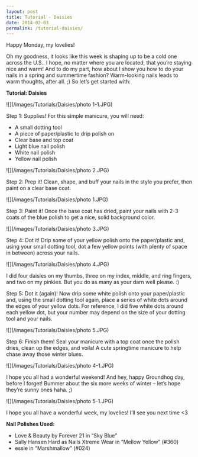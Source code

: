 ```yaml
---
layout: post
title: Tutorial - Daisies
date: 2014-02-03
permalink: /tutorial-daisies/
---
```


Happy Monday, my lovelies!

Oh my goodness, it looks like this week is shaping up to be a cold one across the U.S.. I hope, no matter where you are located, that you’re staying nice and warm! And to do my part, how about I show you how to do your nails in a spring and summertime fashion? Warm-looking nails leads to warm thoughts, after all. ;) So let’s get started with:

**Tutorial: Daisies**

![](/images/Tutorials/Daisies/photo 1-1.JPG)

Step 1: Supplies! For this simple manicure, you will need:

- A small dotting tool
- A piece of paper/plastic to drip polish on
- Clear base and top coat
- Light blue nail polish
- White nail polish
- Yellow nail polish

![](/images/Tutorials/Daisies/photo 2.JPG)

Step 2: Prep it! Clean, shape, and buff your nails in the style you prefer, then paint on a clear base coat.

![](/images/Tutorials/Daisies/photo 1.JPG)

Step 3: Paint it! Once the base coat has dried, paint your nails with 2-3 coats of the blue polish to get a nice, solid background color.

![](/images/Tutorials/Daisies/photo 3.JPG)

Step 4: Dot it! Drip some of your yellow polish onto the paper/plastic and, using your small dotting tool, dot a few yellow points (with plenty of space in between) across your nails.

![](/images/Tutorials/Daisies/photo 4.JPG)

I did four daisies on my thumbs, three on my index, middle, and ring fingers, and two on my pinkies. But you do as many as your darn well please. :)

Step 5: Dot it (again)! Now drip some white polish onto your paper/plastic and, using the small dotting tool again, place a series of white dots around the edges of your yellow dots. For reference, I did five white dots around each yellow dot, but your number may depend on the size of your dotting tool and your nails.

![](/images/Tutorials/Daisies/photo 5.JPG)

Step 6: Finish them! Seal your manicure with a top coat once the polish dries, clean up the edges, and voila! A cute springtime manicure to help chase away those winter blues.

![](/images/Tutorials/Daisies/photo 4-1.JPG)

I hope you all had a wonderful weekend! And hey, happy Groundhog day, before I forget! Bummer about the six more weeks of winter – let’s hope they’re sunny ones haha. ;)

![](/images/Tutorials/Daisies/photo 5-1.JPG)

I hope you all have a wonderful week, my lovelies! I’ll see you next time <3

**Nail Polishes Used:**

- Love & Beauty by Forever 21 in “Sky Blue”
- Sally Hansen Hard as Nails Xtreme Wear in “Mellow Yellow” (#360)
- essie in “Marshmallow” (#024)